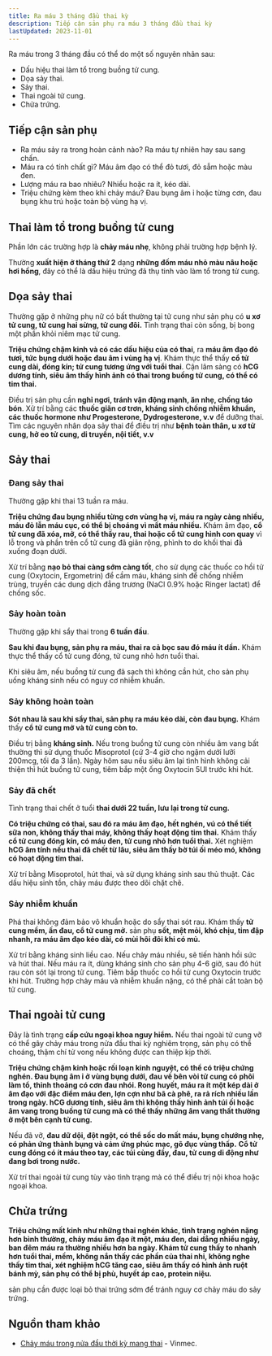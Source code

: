 ```yaml
---
title: Ra máu 3 tháng đầu thai kỳ
description: Tiếp cận sản phụ ra máu 3 tháng đầu thai kỳ
lastUpdated: 2023-11-01
---
```


Ra máu trong 3 tháng đầu có thể do một số nguyên nhân sau:

- Dấu hiệu thai làm tổ trong buồng tử cung.
- Dọa sảy thai.
- Sảy thai.
- Thai ngoài tử cung.
- Chửa trứng.

## Tiếp cận sản phụ

- Ra máu sảy ra trong hoàn cảnh nào? Ra máu tự nhiên hay sau sang chấn.
- Máu ra có tính chất gì? Máu âm đạo có thể đỏ tươi, đỏ sẫm hoặc màu đen.
- Lượng máu ra bao nhiêu? Nhiều hoặc ra ít, kéo dài.
- Triệu chứng kèm theo khi chảy máu? Đau bụng âm ỉ hoặc từng cơn, đau bụng khu trú hoặc toàn bộ vùng hạ vị.

## Thai làm tổ trong buồng tử cung

Phần lớn các trường hợp là **chảy máu nhẹ**, không phải trường hợp bệnh lý.

Thường **xuất hiện ở tháng thứ 2** dạng **những đốm máu nhỏ màu nâu hoặc hơi hồng**, đây có thể là dấu hiệu trứng đã thụ tinh vào làm tổ trong tử cung.

## Dọa sảy thai

Thường gặp ở những phụ nữ có bất thường tại tử cung như sản phụ có **u xơ tử cung, tử cung hai sừng, tử cung đôi.** Tình trạng thai còn sống, bị bong một phần khỏi niêm mạc tử cung.

**Triệu chứng chậm kinh và có các dấu hiệu của có thai**, ra **máu âm đạo đỏ tươi, tức bụng dưới hoặc đau âm ỉ vùng hạ vị**. Khám thực thể thấy **cổ tử cung dài, đóng kín; tử cung tương ứng với tuổi thai**. Cận lâm sàng có **hCG dương tính, siêu âm thấy hình ảnh có thai trong buồng tử cung, có thể có tim thai.**

Điều trị sản phụ cần **nghỉ ngơi, tránh vận động mạnh, ăn nhẹ, chống táo bón**. Xử trí bằng các **thuốc giãn cơ trơn, kháng sinh chống nhiễm khuẩn, các thuốc hormone như Progesterone, Dydrogesterone, v.v** để dưỡng thai. Tìm các nguyên nhân dọa sảy thai để điều trị như **bệnh toàn thân, u xơ tử cung, hở eo tử cung, di truyền, nội tiết, v.v**

## Sảy thai

### Đang sảy thai

Thường gặp khi thai 13 tuần ra máu.

**Triệu chứng đau bụng nhiều từng cơn vùng hạ vị, máu ra ngày càng nhiều, máu đỏ lẫn máu cục, có thể bị choáng vì mất máu nhiều.** Khám âm đạo, **cổ tử cung đã xóa, mở, có thể thấy rau, thai hoặc cổ tử cung hình con quay** vì lỗ trong và phần trên cổ tử cung đã giãn rộng, phình to do khối thai đã xuống đoạn dưới.

Xử trí bằng **nạo bỏ thai càng sớm càng tốt**, cho sử dụng các thuốc co hồi tử cung (Oxytocin, Ergometrin) để cầm máu, kháng sinh để chống nhiễm trùng, truyền các dung dịch đẳng trương (NaCl 0.9% hoặc Ringer lactat) để chống sốc.

### Sảy hoàn toàn

Thường gặp khi sẩy thai trong **6 tuần đầu**.

**Sau khi đau bụng, sản phụ ra máu, thai ra cả bọc sau đó máu ít dần.** Khám thực thể thấy cổ tử cung đóng, tử cung nhỏ hơn tuổi thai.

Khi siêu âm, nếu buồng tử cung đã sạch thì không cần hút, cho sản phụ uống kháng sinh nếu có nguy cơ nhiễm khuẩn.

### Sảy không hoàn toàn

**Sót nhau là sau khi sẩy thai, sản phụ ra máu kéo dài, còn đau bụng.** Khám thấy **cổ tử cung mở và tử cung còn to.**

Điều trị bằng **kháng sinh.** Nếu trong buồng tử cung còn nhiều âm vang bất thường thì sử dụng thuốc Misoprotol (cứ 3-4 giờ cho ngậm dưới lưỡi 200mcg, tối đa 3 lần). Ngày hôm sau nếu siêu âm lại tình hình không cải thiện thì hút buồng tử cung, tiêm bắp một ống Oxytocin 5UI trước khi hút.

### Sảy đã chết

Tình trạng thai chết ở tuổi **thai dưới 22 tuần, lưu lại trong tử cung.**

**Có triệu chứng có thai, sau đó ra máu âm đạo, hết nghén, vú có thể tiết sữa non, không thấy thai máy, không thấy hoạt động tim thai.** Khám thấy **cổ tử cung đóng kín, có máu đen, tử cung nhỏ hơn tuổi thai.** Xét nghiệm **hCG âm tính nếu thai đã chết từ lâu, siêu âm thấy bờ túi ối méo mó, không có hoạt động tim thai.**

Xử trí bằng Misoprotol, hút thai, và sử dụng kháng sinh sau thủ thuật. Các dấu hiệu sinh tồn, chảy máu được theo dõi chặt chẽ.

### Sảy nhiễm khuẩn

Phá thai không đảm bảo vô khuẩn hoặc do sẩy thai sót rau. Khám thấy **tử cung mềm, ấn đau, cổ tử cung mở.** sản phụ **sốt, mệt mỏi, khó chịu, tim đập nhanh, ra máu âm đạo kéo dài, có mùi hôi đôi khi có mủ.**

Xử trí bằng kháng sinh liều cao. Nếu chảy máu nhiều, sẽ tiến hành hồi sức và hút thai. Nếu máu ra ít, dùng kháng sinh cho sản phụ 4-6 giờ, sau đó hút rau còn sót lại trong tử cung. Tiêm bắp thuốc co hồi tử cung Oxytocin trước khi hút. Trường hợp chảy máu và nhiễm khuẩn nặng, có thể phải cắt toàn bộ tử cung.

## Thai ngoài tử cung

Đây là tình trạng **cấp cứu ngoại khoa nguy hiểm.** Nếu thai ngoài tử cung vỡ có thể gây chảy máu trong nửa đầu thai kỳ nghiêm trọng, sản phụ có thể choáng, thậm chí tử vong nếu không được can thiệp kịp thời.

**Triệu chứng chậm kinh hoặc rối loạn kinh nguyệt, có thể có triệu chứng nghén. Đau bụng âm ỉ ở vùng bụng dưới, đau về bên vòi tử cung có phôi làm tổ, thỉnh thoảng có cơn đau nhói. Rong huyết, máu ra ít một kép dài ở âm đạo với đặc điểm máu đen, lợn cợn như bã cà phê, ra rả rích nhiều lần trong ngày. hCG dương tính, siêu âm thì không thấy hình ảnh túi ối hoặc âm vang trong buồng tử cung mà có thể thấy những âm vang thất thường ở một bên cạnh tử cung.**

Nếu đã vỡ, **đau dữ dội, đột ngột, có thể sốc do mất máu, bụng chướng nhẹ, có phản ứng thành bụng và cảm ứng phúc mạc, gõ đục vùng thấp.** **Cổ tử cung đóng có ít máu theo tay, các túi cùng đầy, đau, tử cung di động như đang bơi trong nước.**

Xử trí thai ngoài tử cung tùy vào tình trạng mà có thể điều trị nội khoa hoặc ngoại khoa.

## Chửa trứng

**Triệu chứng mất kinh như những thai nghén khác, tình trạng nghén nặng hơn bình thường, chảy máu âm đạo ít một, máu đen, dai dẳng nhiều ngày, ban đêm máu ra thường nhiều hơn ba ngày. Khám tử cung thấy to nhanh hơn tuổi thai, mềm, không nắn thấy các phần của thai nhi, không nghe thấy tim thai, xét nghiệm hCG tăng cao, siêu âm thấy có hình ảnh ruột bánh mỳ, sản phụ có thể bị phù, huyết áp cao, protein niệu.**

sản phụ cần được loại bỏ thai trứng sớm để tránh nguy cơ chảy máu do sảy trứng.

## Nguồn tham khảo

- [Chảy máu trong nửa đầu thời kỳ mang thai](https://www.vinmec.com/vi/tin-tuc/thong-tin-suc-khoe/san-phu-khoa-va-ho-tro-sinh-san/chay-mau-trong-nua-dau-thoi-ky-mang-thai/) - Vinmec.
